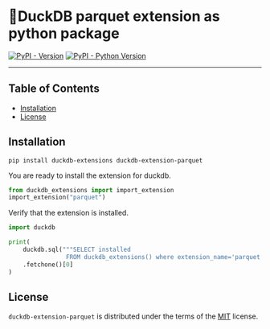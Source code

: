 # 🦆DuckDB parquet extension as python package

[![PyPI - Version](https://img.shields.io/pypi/v/duckdb-extension-parquet.svg)](https://pypi.org/project/duckdb-extension-parquet)
[![PyPI - Python Version](https://img.shields.io/pypi/pyversions/duckdb-extension-parquet.svg)](https://pypi.org/project/duckdb-extension-parquet)

-----

## Table of Contents

- [Installation](#installation)
- [License](#license)


## Installation
```console
pip install duckdb-extensions duckdb-extension-parquet
```
You are ready to install the extension for duckdb.
```python
from duckdb_extensions import import_extension
import_extension("parquet")
```

Verify that the extension is installed.
```python
import duckdb

print(
    duckdb.sql("""SELECT installed
                FROM duckdb_extensions() where extension_name='parquet'""")
    .fetchone()[0]
)
```

## License

`duckdb-extension-parquet` is distributed under the terms of the [MIT](https://spdx.org/licenses/MIT.html) license.
